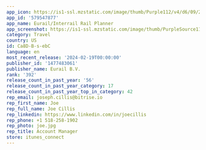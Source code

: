 ```yaml
---
app_icon: https://is1-ssl.mzstatic.com/image/thumb/Purple112/v4/d6/09/29/d6092992-9daf-c9c4-7a59-bcf1d10baae5/AppIcon-0-0-1x_U007emarketing-0-7-0-85-220.png/1024x1024bb.png
app_id: '579547877'
app_name: Eurail/Interrail Rail Planner
app_screenshot: https://is1-ssl.mzstatic.com/image/thumb/PurpleSource112/v4/41/dc/b6/41dcb695-c4ae-d07f-6400-53ed71bc9f26/1f6d7487-da8b-4d5b-b557-9e03dc731a27_en-US_IPHONE_65_01_Planner_result.png/1284x2778bb.png
category: Travel
country: US
id: Ca8D-B-s-ebC
language: en
most_recent_release: '2024-02-19T00:00:00'
publisher_id: '1477483061'
publisher_name: Eurail B.V.
rank: '392'
release_count_in_past_year: '56'
release_count_in_past_year_category: 17
release_count_in_past_year_top_in_category: 42
rep_email: joseph.cillis@bitrise.io
rep_first_name: Joe
rep_full_name: Joe Cillis
rep_linkedin: https://www.linkedin.com/in/joecillis
rep_phone: +1 518-258-1902
rep_photo: joe.jpg
rep_title: Account Manager
store: itunes_connect
---
```

